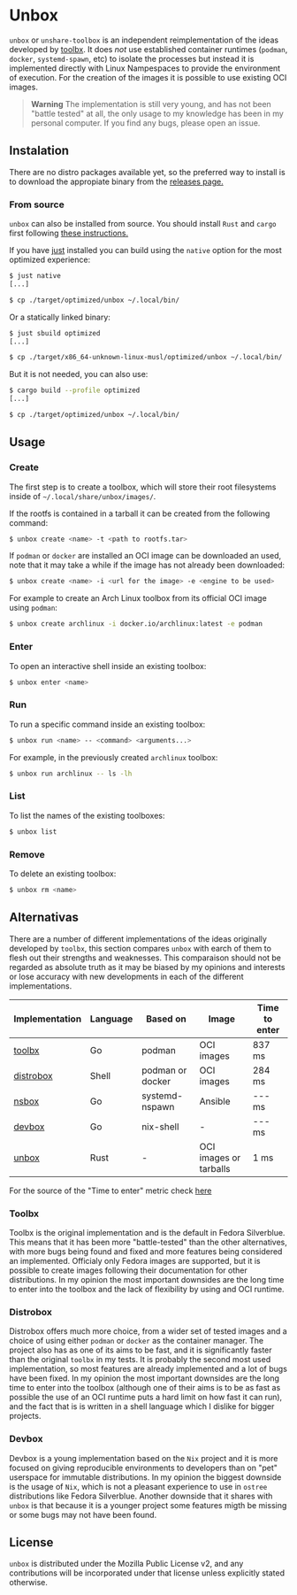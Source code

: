 # Unbox

`unbox` or `unshare-toolbox` is an independent reimplementation of the ideas developed by [toolbx](https://containertoolbx.org/).
It does _not_ use established container runtimes (`podman`, `docker`, `systemd-spawn`, etc) to isolate the processes but instead it
is implemented directly with Linux Nampespaces to provide the environment of execution. For the creation of the images it is possible
to use existing OCI images.

> **Warning**
> The implementation is still very young, and has not been "battle tested" at all, the only usage to my knowledge has been in my personal
> computer. If you find any bugs, please open an issue.

## Instalation

There are no distro packages available yet, so the preferred way to install is to download the appropiate binary from the [releases page.](https://github.com/lopukhov/unbox/releases)

### From source

`unbox` can also be installed from source. You should install `Rust` and `cargo` first following [these instructions.](https://www.rust-lang.org/tools/install)

If you have [just](https://github.com/casey/just) installed you can build using the `native` option for the most optimized experience:

```sh
$ just native
[...]

$ cp ./target/optimized/unbox ~/.local/bin/
```

Or a statically linked binary:

```sh
$ just sbuild optimized
[...]

$ cp ./target/x86_64-unknown-linux-musl/optimized/unbox ~/.local/bin/
```

But it is not needed, you can also use:

```sh
$ cargo build --profile optimized
[...]

$ cp ./target/optimized/unbox ~/.local/bin/
```

## Usage

### Create

The first step is to create a toolbox, which will store their root filesystems inside of `~/.local/share/unbox/images/`.

If the rootfs is contained in a tarball it can be created from the following command:

```sh
$ unbox create <name> -t <path to rootfs.tar>
```

If `podman` or `docker` are installed an OCI image can be downloaded an used, note that it may take a while if the image has not already been downloaded:

```sh
$ unbox create <name> -i <url for the image> -e <engine to be used>
```

For example to create an Arch Linux toolbox from its official OCI image using `podman`:

```sh
$ unbox create archlinux -i docker.io/archlinux:latest -e podman
```

### Enter

To open an interactive shell inside an existing toolbox:

```sh
$ unbox enter <name>
```

### Run

To run a specific command inside an existing toolbox:

```sh
$ unbox run <name> -- <command> <arguments...>
```

For example, in the previously created `archlinux` toolbox:

```sh
$ unbox run archlinux -- ls -lh
```

### List

To list the names of the existing toolboxes:

```sh
$ unbox list
```

### Remove

To delete an existing toolbox:

```sh
$ unbox rm <name>
```

## Alternativas

There are a number of different implementations of the ideas originally developed by `toolbx`, this section compares `unbox` with earch of them
to flesh out their strengths and weaknesses. This comparaison should not be regarded as absolute truth as it may be biased by my opinions and interests
or lose accuracy with new developments in each of the different implementations.

| Implementation                                     | Language | Based on         | Image                  | Time to enter |
| -------------------------------------------------- | -------- | ---------------- | ---------------------- | ------------- |
| [toolbx](https://github.com/containers/toolbox)    | Go       | podman           | OCI images             | 837 ms        |
| [distrobox](https://github.com/89luca89/distrobox) | Shell    | podman or docker | OCI images             | 284 ms        |
| [nsbox](https://github.com/refi64/nsbox)           | Go       | systemd-nspawn   | Ansible                | --- ms        |
| [devbox](https://github.com/jetpack-io/devbox)     | Go       | nix-shell        | -                      | --- ms        |
| [unbox](https://github.com/lopukhov/unbox)         | Rust     | -                | OCI images or tarballs |   1 ms        |

For the source of the "Time to enter" metric check [here](BENCH.md)

### Toolbx

Toolbx is the original implementation and is the default in Fedora Silverblue. This means that it has been more "battle-tested" than the other alternatives,
with more bugs being found and fixed and more features being considered an implemented. Officialy only Fedora images are supported, but it is possible to create
images following their documentation for other distributions. In my opinion the most important downsides are the long time to enter into the toolbox and the lack
of flexibility by using and OCI runtime.

### Distrobox

Distrobox offers much more choice, from a wider set of tested images and a choice of using either `podman` or `docker` as the container manager. The project also
has as one of its aims to be fast, and it is significantly faster than the original `toolbx` in my tests. It is probably the second most used implementation, so
most features are already implemented and a lot of bugs have been fixed. In my opinion the most important downsides are the long time to enter into the toolbox
(although one of their aims is to be as fast as possible the use of an OCI runtime puts a hard limit on how fast it can run), and the fact that is is written in
a shell language which I dislike for bigger projects.

### Devbox

Devbox is a young implementation based on the `Nix` project and it is more focused on giving reproducible environments to developers than on "pet" userspace for
immutable distributions. In my opinion the biggest downside is the usage of `Nix`, which is not a pleasant experience to use in `ostree` distributions like
Fedora Silverblue. Another downside that it shares with `unbox` is that because it is a younger project some features migth be missing or some bugs may not have been
found.

## License

`unbox` is distributed under the Mozilla Public License v2, and any contributions will be incorporated under that license unless explicitly stated otherwise.
